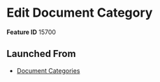 # Edit Document Category

**Feature ID** 15700

## Launched From

- [Document Categories](Document%20Categories.md)











































































